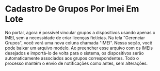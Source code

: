 # Cadastro De Grupos Por Imei Em Lote

No portal, agora é possível vincular grupos a dispositivos usando apenas o IMEI, sem a necessidade de criar licenças fictícias. Na tela "Gerenciar Grupos", você verá uma nova coluna chamada "IMEI". Nessa seção, você pode baixar um arquivo modelo. Ao preencher esse arquivo com os IMEIs desejados e importá-lo de volta para o sistema, os dispositivos serão automaticamente associados aos grupos correspondentes. Todo o processo mantém o envio de notificações como antes, sem alterações.
